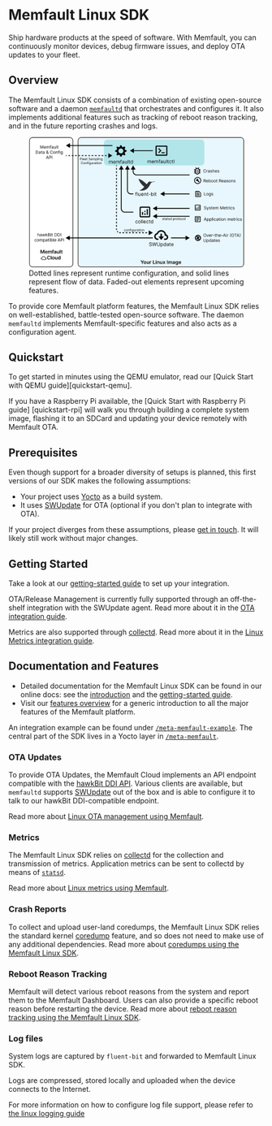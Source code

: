 # Memfault Linux SDK

Ship hardware products at the speed of software. With Memfault, you can
continuously monitor devices, debug firmware issues, and deploy OTA updates to
your fleet.

## Overview

The Memfault Linux SDK consists of a combination of existing open-source
software and a daemon [`memfaultd`][source-memfaultd] that orchestrates and
configures it. It also implements additional features such as tracking of reboot
reason tracking, and in the future reporting crashes and logs.

<p>
  <figure>
    <img
      src="/README-overview.svg"
      alt="Overview of the Memfault Linux SDK"
    />
    <figcaption>
      Dotted lines represent runtime configuration, and solid lines represent flow
      of data. Faded-out elements represent upcoming features.
    </figcaption>
  </figure>
</p>

To provide core Memfault platform features, the Memfault Linux SDK relies on
well-established, battle-tested open-source software. The daemon `memfaultd`
implements Memfault-specific features and also acts as a configuration agent.

[source-memfaultd]:
  https://github.com/memfault/memfault-linux-sdk/blob/-/meta-memfault/recipes-memfault/memfaultd/files/memfaultd

## Quickstart

To get started in minutes using the QEMU emulator, read our [Quick Start with
QEMU guide][quickstart-qemu].

If you have a Raspberry Pi available, the [Quick Start with Raspberry Pi guide]
[quickstart-rpi] will walk you through building a complete system image,
flashing it to an SDCard and updating your device remotely with Memfault OTA.

## Prerequisites

Even though support for a broader diversity of setups is planned, this first
versions of our SDK makes the following assumptions:

- Your project uses [Yocto][yocto-homepage] as a build system.
- It uses [SWUpdate][swupdate-homepage] for OTA (optional if you don't plan to
  integrate with OTA).

If your project diverges from these assumptions, please [get in
touch][get-in-touch]. It will likely still work without major changes.

[get-in-touch]: https://memfault.com/contact/

## Getting Started

Take a look at our [getting-started guide][docs-linux-getting-started] to set up
your integration.

OTA/Release Management is currently fully supported through an off-the-shelf
integration with the SWUpdate agent. Read more about it in the [OTA integration
guide][docs-linux-ota].

Metrics are also supported through [collectd][collectd-homepage]. Read more
about it in the [Linux Metrics integration guide][docs-linux-metrics].

[swupdate-homepage]: https://swupdate.org/
[yocto-homepage]: https://www.yoctoproject.org/

## Documentation and Features

- Detailed documentation for the Memfault Linux SDK can be found in our online
  docs: see the [introduction][docs-linux-introduction] and the [getting-started
  guide][docs-linux-getting-started].
- Visit our [features overview][docs-platform] for a generic introduction to all
  the major features of the Memfault platform.

[docs-platform]: https://docs.memfault.com/docs/platform/introduction/
[docs-linux-introduction]: https://docs.memfault.com/docs/linux/introduction
[docs-linux-getting-started]: https://mflt.io/linux-getting-started

An integration example can be found under
[`/meta-memfault-example`](/meta-memfault-example). The central part of the SDK
lives in a Yocto layer in [`/meta-memfault`](/meta-memfault).

### OTA Updates

To provide OTA Updates, the Memfault Cloud implements an API endpoint compatible
with the [hawkBit DDI API][hawkbit-ddi]. Various clients are available, but
`memfaultd` supports [SWUpdate][swupdate-homepage] out of the box and is able to
configure it to talk to our hawkBit DDI-compatible endpoint.

Read more about [Linux OTA management using Memfault][docs-linux-ota].

[docs-linux-ota]: https://mflt.io/linux-ota-integration-guide
[hawkbit-homepage]: https://www.eclipse.org/hawkbit/
[hawkbit-ddi]: https://www.eclipse.org/hawkbit/apis/ddi_api/
[swupdate-homepage]: https://swupdate.org/

### Metrics

The Memfault Linux SDK relies on [collectd][collectd-homepage] for the
collection and transmission of metrics. Application metrics can be sent to
collectd by means of [`statsd`][statsd-homepage].

Read more about [Linux metrics using Memfault][docs-linux-metrics].

[docs-linux-metrics]: https://mflt.io/linux-metrics
[collectd-homepage]: https://collectd.org/
[statsd-homepage]: https://github.com/statsd/statsd

### Crash Reports

To collect and upload user-land coredumps, the Memfault Linux SDK relies the
standard kernel [coredump][man-core] feature, and so does not need to make use
of any additional dependencies. Read more about [coredumps using the Memfault
Linux SDK][docs-linux-coredumps].

[docs-linux-coredumps]: https://mflt.io/linux-coredumps
[man-core]: https://man7.org/linux/man-pages/man5/core.5.html

### Reboot Reason Tracking

Memfault will detect various reboot reasons from the system and report them to
the Memfault Dashboard. Users can also provide a specific reboot reason before
restarting the device. Read more about [reboot reason tracking using the
Memfault Linux SDK][docs-reboots].

[docs-reboots]: https://mflt.io/linux-reboots

### Log files

System logs are captured by `fluent-bit` and forwarded to Memfault Linux SDK.

Logs are compressed, stored locally and uploaded when the device connects to the
Internet.

For more information on how to configure log file support, please refer to [the
linux logging guide][docs-logging]

[docs-logging]: https://docs.memfault.com/docs/linux/logging
